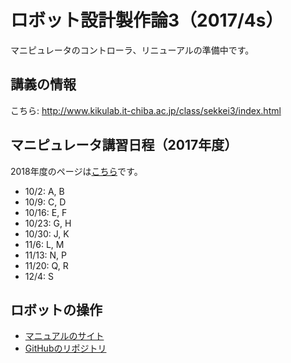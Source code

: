# ロボット設計製作論3（2017/4s）
マニピュレータのコントローラ、リニューアルの準備中です。
<h2>講義の情報</h2>
こちら: <a href="http://www.kikulab.it-chiba.ac.jp/class/sekkei3/index.html">http://www.kikulab.it-chiba.ac.jp/class/sekkei3/index.html</a>
<h2>マニピュレータ講習日程（2017年度）</h2>
2018年度のページは<a href="https://lab.ueda.tech/?page_id=3458" rel="noopener" target="_blank">こちら</a>です。
<ul>
 	<li>10/2: A, B</li>
 	<li>10/9: C, D</li>
 	<li>10/16: E, F</li>
 	<li>10/23: G, H</li>
 	<li>10/30: J, K</li>
 	<li>11/6: L, M</li>
 	<li>11/13: N, P</li>
 	<li>11/20: Q, R</li>
 	<li>12/4: S</li>
</ul>
<h2>ロボットの操作</h2>
<ul>
 	<li><a href="https://ryuichiueda.github.io/RobotDesign3/index.html">マニュアルのサイト</a></li>
 	<li><a href="https://github.com/ryuichiueda/RobotDesign3">GitHubのリポジトリ</a></li>
</ul>
